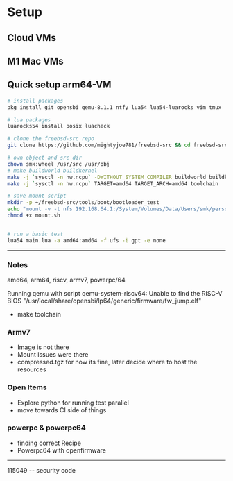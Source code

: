 

# Setup

## Cloud VMs





## M1 Mac VMs

## Quick setup arm64-VM

````bash
# install packages 
pkg install git opensbi qemu-8.1.1 ntfy lua54 lua54-luarocks vim tmux

# lua packages
luarocks54 install posix luacheck

# clone the freebsd-src repo
git clone https://github.com/mightyjoe781/freebsd-src && cd freebsd-src

# own object and src dir
chown smk:wheel /usr/src /usr/obj
# make buildworld buildkernel
make -j `sysctl -n hw.ncpu` -DWITHOUT_SYSTEM_COMPILER buildworld buildkernel
make -j `sysctl -n hw.ncpu` TARGET=amd64 TARGET_ARCH=amd64 toolchain

# save mount script
mkdir -p ~/freebsd-src/tools/boot/bootloader_test
echo "mount -v -t nfs 192.168.64.1:/System/Volumes/Data/Users/smk/personal/gsoc/fbsd/tools/boot/bootloader_test /root/freebsd-src/tools/boot/bootloader_test" >> mount.sh
chmod +x mount.sh


# run a basic test
lua54 main.lua -a amd64:amd64 -f ufs -i gpt -e none
````





---

### Notes

amd64, arm64, riscv, armv7, powerpc/64

Running qemu with script
qemu-system-riscv64: Unable to find the RISC-V BIOS "/usr/local/share/opensbi/lp64/generic/firmware/fw_jump.elf"

- make toolchain

### Armv7

- Image is not there
- Mount Issues were there
- compressed.tgz for now its fine, later decide where to host the resources

### Open Items

- Explore python for running test parallel
- move towards CI side of things 

### powerpc & powerpc64

- finding correct Recipe 
- Powerpc64 with openfirmware

-----

115049 -- security code

